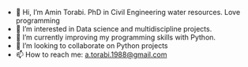 - 👋 Hi, I’m Amin Torabi. PhD in Civil Engineering water resources. Love programming 
- 👀 I’m interested in Data science and multidiscipline projects. 
- 🌱 I’m currently improving my programming skills with Python.
- 💞️ I’m looking to collaborate on Python projects
- 📫 How to reach me: a.torabi.1988@gmail.com

<!---
amintorabi1988/amintorabi1988 is a ✨ special ✨ repository because its `README.md` (this file) appears on your GitHub profile.
You can click the Preview link to take a look at your changes.
--->
